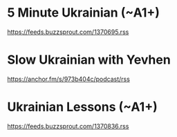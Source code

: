 # 5 Minute Ukrainian (~A1+)
https://feeds.buzzsprout.com/1370695.rss
# Slow Ukrainian with Yevhen
https://anchor.fm/s/973b404c/podcast/rss
# Ukrainian Lessons (~A1+)
https://feeds.buzzsprout.com/1370836.rss
